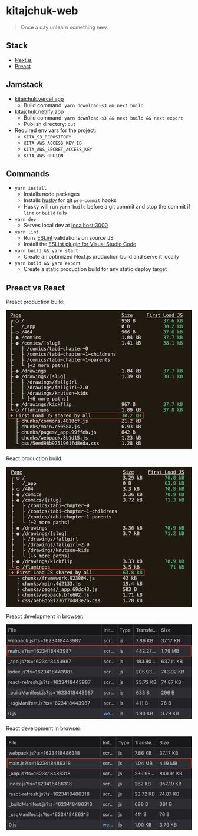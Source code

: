 kitajchuk-web
=============

> Once a day unlearn something new.

## Stack

- [Next.js](https://nextjs.org)
- [Preact](https://preactjs.com/)

## Jamstack

- [kitajchuk.vercel.app](https://kitajchuk.vercel.app/)
  - Build command: `yarn download-s3 && next build`
- [kitajchuk.netlify.app](https://kitajchuk.netlify.app/)
  - Build command: `yarn download-s3 && next build && next export`
  - Publish directory: `out`
- Required env vars for the project:
  - `KITA_S3_REPOSITORY`
  - `KITA_AWS_ACCESS_KEY_ID`
  - `KITA_AWS_SECRET_ACCESS_KEY`
  - `KITA_AWS_REGION`

## Commands

- `yarn install`
  - Installs node packages
  - Installs [husky](https://typicode.github.io/husky/) for git `pre-commit` hooks
  - Husky will run `yarn build` before a git commit and stop the commit if `lint` or `build` fails
- `yarn dev`
  - Serves local dev at [localhost:3000](http://localhost:3000)
- `yarn lint`
  - Runs [ESLint](https://eslint.org/) validations on source JS
  - Install the [ESLint plugin for Visual Studio Code](https://marketplace.visualstudio.com/items?itemName=dbaeumer.vscode-eslint&ssr=false#overview)
- `yarn build && yarn start`
  - Create an optimized Next.js production build and serve it locally
- `yarn build && yarn export`
  - Create a static production build for any static deploy target

## Preact vs React

Preact production build:

<img src="./public/Build_Preact.png" width="640px" />

React production build:

<img src="./public/Build_React.png" width="640px" />

Preact development in browser:

<img src="./public/Dev_Preact.png" width="640px" />

React development in browser:

<img src="./public/Dev_React.png" width="640px" />